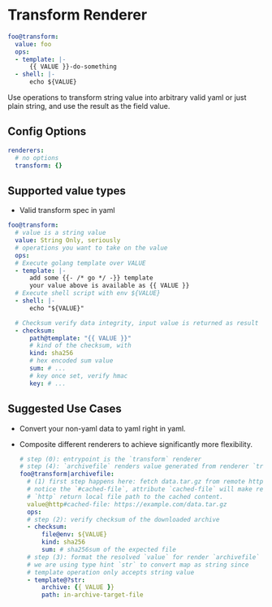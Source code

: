 # Transform Renderer

```yaml
foo@transform:
  value: foo
  ops:
  - template: |-
      {{ VALUE }}-do-something
  - shell: |-
      echo ${VALUE}
```

Use operations to transform string value into arbitrary valid yaml or just plain string, and use the result as the field value.

## Config Options

```yaml
renderers:
  # no options
  transform: {}
```

## Supported value types

- Valid transform spec in yaml

```yaml
foo@transform:
  # value is a string value
  value: String Only, seriously
  # operations you want to take on the value
  ops:
  # Execute golang template over VALUE
  - template: |-
      add some {{- /* go */ -}} template
      your value above is available as {{ VALUE }}
  # Execute shell script with env ${VALUE}
  - shell: |-
      echo "${VALUE}"

  # Checksum verify data integrity, input value is returned as result
  - checksum:
      path@template: "{{ VALUE }}"
      # kind of the checksum, with
      kind: sha256
      # hex encoded sum value
      sum: # ...
      # key once set, verify hmac
      key: # ...
```

## Suggested Use Cases

- Convert your non-yaml data to yaml right in yaml.
- Composite different renderers to achieve significantly more flexibility.

  ```yaml
  # step (0): entrypoint is the `transform` renderer
  # step (4): `archivefile` renders value generated from renderer `transform`
  foo@transform|archivefile:
    # (1) first step happens here: fetch data.tar.gz from remote http endpoint
    # notice the `#cached-file`, attribute `cached-file` will make renderer
    # `http` return local file path to the cached content.
    value@http#cached-file: https://example.com/data.tar.gz
    ops:
    # step (2): verify checksum of the downloaded archive
    - checksum:
        file@env: ${VALUE}
        kind: sha256
        sum: # sha256sum of the expected file
    # step (3): format the resolved `value` for render `archivefile`
    # we are using type hint `str` to convert map as string since
    # template operation only accepts string value
    - template@?str:
        archive: {{ VALUE }}
        path: in-archive-target-file
  ```
